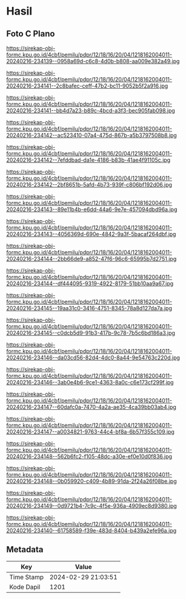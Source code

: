 # Hasil

## Foto C Plano

https://sirekap-obj-formc.kpu.go.id/4cbf/pemilu/pdpr/12/18/16/20/04/1218162004011-20240216-234139--0958a69d-c6c8-4d0b-b808-aa009e382a49.jpg

https://sirekap-obj-formc.kpu.go.id/4cbf/pemilu/pdpr/12/18/16/20/04/1218162004011-20240216-234141--2c8bafec-ceff-47b2-bc11-9052b5f2a916.jpg

https://sirekap-obj-formc.kpu.go.id/4cbf/pemilu/pdpr/12/18/16/20/04/1218162004011-20240216-234141--bb4d7a23-b89c-4bcd-a3f3-bec905fab098.jpg

https://sirekap-obj-formc.kpu.go.id/4cbf/pemilu/pdpr/12/18/16/20/04/1218162004011-20240216-234142--ac523410-07a4-475d-867b-a5b3797508b8.jpg

https://sirekap-obj-formc.kpu.go.id/4cbf/pemilu/pdpr/12/18/16/20/04/1218162004011-20240216-234142--7efddbad-da1e-4186-b83b-41ae4f91105c.jpg

https://sirekap-obj-formc.kpu.go.id/4cbf/pemilu/pdpr/12/18/16/20/04/1218162004011-20240216-234142--2bf8651b-5afd-4b73-939f-c806bf192d06.jpg

https://sirekap-obj-formc.kpu.go.id/4cbf/pemilu/pdpr/12/18/16/20/04/1218162004011-20240216-234143--89e11b4b-e6dd-44a6-9e7e-457094dbd96a.jpg

https://sirekap-obj-formc.kpu.go.id/4cbf/pemilu/pdpr/12/18/16/20/04/1218162004011-20240216-234143--4056369d-690e-4842-9a3f-5bacaf264dbf.jpg

https://sirekap-obj-formc.kpu.go.id/4cbf/pemilu/pdpr/12/18/16/20/04/1218162004011-20240216-234144--2bb66de9-a852-47f6-96c6-65995b7d2751.jpg

https://sirekap-obj-formc.kpu.go.id/4cbf/pemilu/pdpr/12/18/16/20/04/1218162004011-20240216-234144--df444095-9319-4922-8179-51bb10aa9a67.jpg

https://sirekap-obj-formc.kpu.go.id/4cbf/pemilu/pdpr/12/18/16/20/04/1218162004011-20240216-234145--19aa31c0-3416-4751-8345-78a8d127da7a.jpg

https://sirekap-obj-formc.kpu.go.id/4cbf/pemilu/pdpr/12/18/16/20/04/1218162004011-20240216-234145--c0dcb5d9-91b3-417b-9c78-7b5c6bd186a3.jpg

https://sirekap-obj-formc.kpu.go.id/4cbf/pemilu/pdpr/12/18/16/20/04/1218162004011-20240216-234146--da03cd56-82d4-4dc0-8a44-9e54763c220d.jpg

https://sirekap-obj-formc.kpu.go.id/4cbf/pemilu/pdpr/12/18/16/20/04/1218162004011-20240216-234146--3ab0e4b6-9ce1-4363-8a0c-c6e173cf299f.jpg

https://sirekap-obj-formc.kpu.go.id/4cbf/pemilu/pdpr/12/18/16/20/04/1218162004011-20240216-234147--60dafc0a-7470-4a2a-ae35-4ca39bb03ab4.jpg

https://sirekap-obj-formc.kpu.go.id/4cbf/pemilu/pdpr/12/18/16/20/04/1218162004011-20240216-234147--a0034821-9763-44c4-bf8a-6b57f355c109.jpg

https://sirekap-obj-formc.kpu.go.id/4cbf/pemilu/pdpr/12/18/16/20/04/1218162004011-20240216-234148--562b6fc2-f105-48dc-a30e-ef0e10d0f836.jpg

https://sirekap-obj-formc.kpu.go.id/4cbf/pemilu/pdpr/12/18/16/20/04/1218162004011-20240216-234148--0b059920-c409-4b89-91da-2f24a26f08be.jpg

https://sirekap-obj-formc.kpu.go.id/4cbf/pemilu/pdpr/12/18/16/20/04/1218162004011-20240216-234149--0d9721b4-7c9c-4f5e-936a-4909ec8d9380.jpg

https://sirekap-obj-formc.kpu.go.id/4cbf/pemilu/pdpr/12/18/16/20/04/1218162004011-20240216-234140--61758589-f39e-483d-8404-b439a2efe96a.jpg


## Metadata

| Key        | Value               |
| ---------- | ------------------- |
| Time Stamp | 2024-02-29 21:03:51 |
| Kode Dapil | 1201                |



